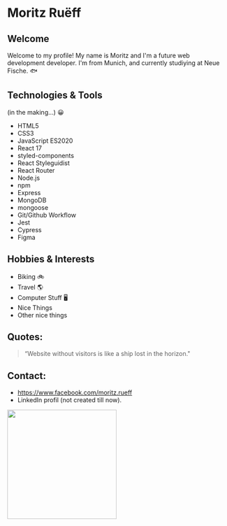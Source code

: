 # Moritz Ruëff

## Welcome 

Welcome to my profile! My name is Moritz and I'm a future web development developer. I'm from Munich, and currently studiying at Neue Fische. :fish:

## Technologies & Tools

(in the making...) :grinning:

- HTML5
- CSS3
- JavaScript ES2020
- React 17
- styled-components
- React Styleguidist
- React Router
- Node.js
- npm
- Express
- MongoDB
- mongoose
- Git/Github Workflow
- Jest
- Cypress   
- Figma   
 
## Hobbies & Interests
- Biking :bike:
- Travel :earth_americas:
- Computer Stuff :desktop_computer: 
- Nice Things	
- Other nice things

## Quotes: 
> “Website without visitors is like a ship lost in the horizon."

## Contact: 
- https://www.facebook.com/moritz.rueff
- LinkedIn profil (not created till now).

<img src = "https://user-images.githubusercontent.com/93935623/140906399-9f446675-6207-4864-af60-af15a71c60bc.jpg" width= "250" height= "250">

